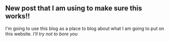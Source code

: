 ## New post that I am using to make sure this works!!

I'm going to use this blog as a place to blog about what I am going to put on this website. _I'll try not to bore you_
